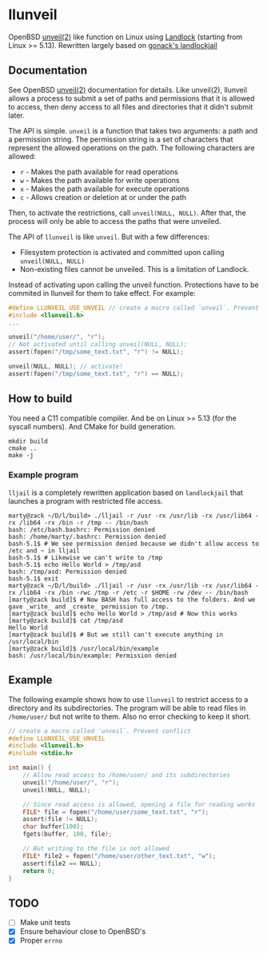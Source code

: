 # llunveil

OpenBSD [unveil(2)][unveil] like function on Linux using [Landlock][landlock] (starting from Linux >= 5.13). Rewritten largely based on [gonack's landlockjail][landlockjail]

## Documentation

See OpenBSD [unveil(2)][unveil] documentation for details. Like unveil(2), llunveil allows a process to submit a set of paths and permissions that it is allowed to access, then deny access to all files and directories that it didn't submit later.

The API is simple. `unveil` is a function that takes two arguments: a path and a permission string. The permission string is a set of characters that represent the allowed operations on the path. The following characters are allowed:

* `r` - Makes the path available for read operations
* `w` - Makes the path available for write operations
* `x` - Makes the path available for execute operations
* `c` - Allows creation or deletion at or under the path

Then, to activate the restrictions, call `unveil(NULL, NULL)`. After that, the process will only be able to access the paths that were unveiled.

The API of `llunveil` is like `unveil`. But with a few differences:

* Filesystem protection is activated and committed upon calling `unveil(NULL, NULL)`
* Non-existing files cannot be unveiled. This is a limitation of Landlock.

Instead of activating upon calling the unveil function. Protections have to be commited in llunveil for them to take effect. For example:

```c
#define LLUNVEIL_USE_UNVEIL // create a macro called `unveil`. Prevent conflict
#include <llunveil.h>
...

unveil("/home/user/", "r");
// Not activated until calling unveil(NULL, NULL);
assert(fopen("/tmp/some_text.txt", "r") != NULL);

unveil(NULL, NULL); // activate!
assert(fopen("/tmp/some_text.txt", "r") == NULL);
```

[unveil]: https://man.openbsd.org/unveil
[landlock]: https://landlock.io/
[landlockjail]: https://github.com/gnoack/landlockjail

## How to build

You need a C11 compatible compiler. And be on Linux >= 5.13 (for the syscall numbers). And CMake for build generation.

```
mkdir build
cmake ..
make -j
```

### Example program

`lljail` is a completely rewritten application based on `landlockjail` that launches a program with restricted file access.

```
marty@zack ~/D/l/build> ./lljail -r /usr -rx /usr/lib -rx /usr/lib64 -rx /lib64 -rx /bin -r /tmp -- /bin/bash
bash: /etc/bash.bashrc: Permission denied
bash: /home/marty/.bashrc: Permission denied
bash-5.1$ # We see permission denied because we didn't allow access to /etc and ~ in lljail
bash-5.1$ # Likewise we can't write to /tmp
bash-5.1$ echo Hello World > /tmp/asd
bash: /tmp/asd: Permission denied
bash-5.1$ exit
marty@zack ~/D/l/build> ./lljail -r /usr -rx /usr/lib -rx /usr/lib64 -rx /lib64 -rx /bin -rwc /tmp -r /etc -r $HOME -rw /dev -- /bin/bash
[marty@zack build]$ # Now BASH has full access to the folders. And we gave _write_ and _create_ permission to /tmp.
[marty@zack build]$ echo Hello World > /tmp/asd # Now this works
[marty@zack build]$ cat /tmp/asd
Hello World
[marty@zack build]$ # But we still can't execute anything in /usr/local/bin
[marty@zack build]$ /usr/local/bin/example
bash: /usr/local/bin/example: Permission denied
```

## Example

The following example shows how to use `llunveil` to restrict access to a directory and its subdirectories. The program will be able to read files in `/home/user/` but not write to them. Also no error checking to keep it short.

```c
// create a macro called `unveil`. Prevent conflict
#define LLUNVEIL_USE_UNVEIL
#include <llunveil.h>
#include <stdio.h>

int main() {
    // Allow read access to /home/user/ and its subdirectories
    unveil("/home/user/", "r");
    unveil(NULL, NULL);

    // Since read access is allowed, opening a file for reading works
    FILE* file = fopen("/home/user/some_text.txt", "r");
    assert(file != NULL);
    char buffer[100];
    fgets(buffer, 100, file);

    // But writing to the file is not allowed
    FILE* file2 = fopen("/home/user/other_text.txt", "w");
    assert(file2 == NULL);
    return 0;
}
```


## TODO

- [ ] Make unit tests
- [x] Ensure behaviour close to OpenBSD's
- [x] Proper `errno`
